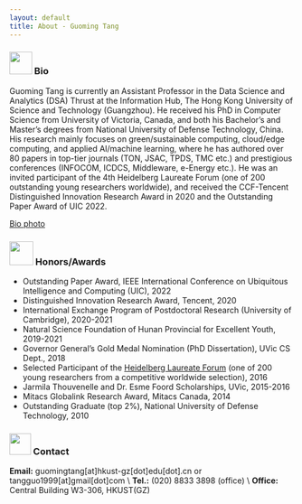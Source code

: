 ```yaml
---
layout: default
title: About - Guoming Tang
---
```


### <img src="../img/bio.png" height="40px"> Bio

Guoming Tang is currently an Assistant Professor in the Data Science and Analytics (DSA) Thrust at the Information Hub, The Hong Kong University of Science and Technology (Guangzhou). He received his PhD in Computer Science from University of Victoria, Canada, and both his Bachelor’s and Master’s degrees from National University of Defense Technology, China. His research mainly focuses on green/sustainable computing, cloud/edge computing, and applied AI/machine learning, where he has authored over 80 papers in top-tier journals (TON, JSAC, TPDS, TMC etc.) and prestigious conferences (INFOCOM, ICDCS, Middleware, e-Energy etc.). He was an invited participant of the 4th Heidelberg Laureate Forum (one of 200 outstanding young researchers worldwide), and received the CCF-Tencent Distinguished Innovation Research Award in 2020 and the Outstanding Paper Award of UIC 2022.

<a href="/img/guomingtang-new.png" target="_blank">Bio photo</a>

### <img src="../img/honor.png" height="42px"> Honors/Awards

- Outstanding Paper Award, IEEE International Conference on Ubiquitous Intelligence and Computing (UIC), 2022
- Distinguished Innovation Research Award, Tencent, 2020
- International Exchange Program of Postdoctoral Research (University of Cambridge), 2020-2021
- Natural Science Foundation of Hunan Provincial for Excellent Youth, 2019-2021
- Governor General’s Gold Medal Nomination (PhD Dissertation), UVic CS Dept., 2018
- Selected Participant of the [Heidelberg Laureate Forum](https://www.heidelberg-laureate-forum.org/) (one of 200 young researchers from a competitive worldwide selection), 2016
- Jarmila Thouvenelle and Dr. Esme Foord Scholarships, UVic, 2015-2016
- Mitacs Globalink Research Award, Mitacs Canada, 2014
- Outstanding Graduate (top 2%), National University of Defense Technology, 2010

### <img src="../img/contact.png" height="38px"> Contact


**Email:** guomingtang[at]hkust-gz[dot]edu[dot].cn or tangguo1999[at]gmail[dot]com \\
**Tel.:** (020) 8833 3898 (office) \\
**Office:** Central Building W3-306, HKUST(GZ)
